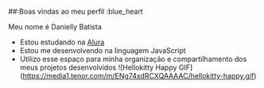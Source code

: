 ##:Boas vindas ao meu perfil :blue_heart

Meu nome é Danielly Batista
- Estou estudando na [Alura](https://www.alura.com.br)
- Estou me desenvolvendo na linguagem JavaScript
- Utilizo esse espaço para minha organização e
compartilhamento dos meus projetos desenvolvidos
![Hellokitty Happy GIF] (https://media1.tenor.com/m/ENg74xdRCXQAAAAC/hellokitty-happy.gif)
